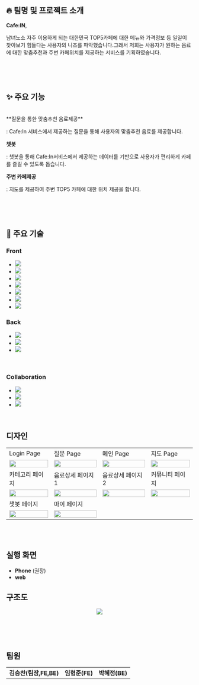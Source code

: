 ## :fire: 팀명 및 프로젝트 소개

**Cafe:IN**,<p> 남녀노소 자주 이용하게 되는 대한민국 TOP5카페에 대한 메뉴와 가격정보 등 일일이 찾아보기 힘들다는 사용자의 니즈를 파악했습니다.그래서 저희는 사용자가 원하는 음료에 대한 맞춤추천과 주변 카페위치를 제공하는 서비스를 기획하였습니다.</p>

<br>
<br><br>

## ✨ 주요 기능
<br/>
**질문을 통한 맞춤추천 음료제공**  
<p>: Cafe:In 서비스에서 제공하는 질문을 통해 사용자의 맞춤추천 음료를 제공합니다.</p>

**챗봇**  
<p>: 챗봇을 통해 Cafe:In서비스에서 제공하는 데이터를 기반으로 사용자가 편리하게 카페를 즐길 수 있도록 돕습니다.</p>

**주변 카페제공**  
<p>: 지도를 제공하여 주변 TOP5 카페에 대한 위치 제공을 합니다.</p>

<br>
<br><br>


## 🦾 주요 기술
###  Front
* <img src="https://img.shields.io/badge/HTML5-E34F26?style=for-the-badge&logo=HTML5&logoColor=white"/>
* <img src="https://img.shields.io/badge/CSS3-1572B6?style=for-the-badge&logo=CSS3&logoColor=white"/>
* <img src="https://img.shields.io/badge/JavaScript-F7DF1E?style=for-the-badge&logo=JavaScript&logoColor=white"/>
* <img src="https://img.shields.io/badge/React-61DAFB?style=for-the-badge&logo=React&logoColor=white"/>
* <img src="https://img.shields.io/badge/Recoil-3578E5?style=for-the-badge&logo=Recoil&logoColor=white"/>
* <img src="https://img.shields.io/badge/React Query-FF4154?style=for-the-badge&logo=React Query&logoColor=white"/>
* <img src="https://img.shields.io/badge/Sass-CC6699?style=for-the-badge&logo=Sass&logoColor=white"/>



###  Back
* <img src="https://img.shields.io/badge/Node.js-5FA04E?style=for-the-badge&logo=Node.js&logoColor=white"/>
* <img src="https://img.shields.io/badge/koa-33333D?style=for-the-badge&logo=koa&logoColor=white"> 
* <img src="https://img.shields.io/badge/MongoDB-47A248?style=for-the-badge&logo=MongoDB&logoColor=white"/>

<br>

###  Collaboration
* <img src="https://img.shields.io/badge/Github-black?style=for-the-badge&logo=Github&logoColor=white"/>
* <img src="https://img.shields.io/badge/Discord-5865F2?style=for-the-badge&logo=Discord&logoColor=white"/>
* <img src="https://img.shields.io/badge/Notion-black?style=for-the-badge&logo=Notion&logoColor=white"/>
<br>

##  디자인
<table>
  <tr>
    <td>Login Page</td>
    <td>질문 Page</td>
    <td>메인 Page</td>
    <td>지도 Page</td>
  </tr>
  <tr>
    <td><img src="https://github.com/Team-cafein/.github/assets/100831607/234e3420-9c03-4e11-b0f9-1e1defd6db1d"  width="100%"/></td>
    <td><img src="https://github.com/Team-cafein/.github/assets/100831607/cbd42771-09c1-4597-898b-b77fb465b918"  width="100%"/></td>
    <td><img src="https://github.com/Team-cafein/.github/assets/100831607/d399aafc-f272-4a3d-b4c8-88bccc7ca486"  width="100%"/></td>
    <td><img src="https://github.com/Team-cafein/.github/assets/100831607/81554ded-50bf-40d5-9d82-5dc641a19af1"  width="100%"/></td>

  </tr>
   <tr>
    <td>카테고리 페이지</td>
    <td>음료상세 페이지1</td>
    <td>음료상세 페이지2</td>
    <td>커뮤니티 페이지</td>
  </tr>
   <tr>
    <td><img src="https://github.com/Team-cafein/.github/assets/100831607/25a7e2d6-20c0-4f37-9616-77672c1816a8"  width="100%"/></td>
    <td><img src="https://github.com/Team-cafein/.github/assets/100831607/5da358a9-01db-4f1a-bb51-04d864b9f3c8"  width="100%"/></td>
    <td><img src="https://github.com/Team-cafein/.github/assets/100831607/50092459-8330-4b63-b1b8-417171709730"  width="100%"/></td>
    <td><img src="https://github.com/Team-cafein/.github/assets/100831607/77811aa2-026c-463f-a185-028a708ab329"  width="100%"/></td>
  </tr>

   <tr>
    <td>챗봇 페이지</td>
    <td>마이 페이지</td>
    
  </tr>
   <tr>
    <td><img src="https://github.com/Team-cafein/.github/assets/100831607/29878bc3-4451-4a47-bcb8-9abd895935b1"  width="100%"/></td>
    <td><img src="https://github.com/Team-cafein/.github/assets/100831607/4414defb-3d11-470d-af86-b28bd6fbd835"  width="100%"/></td>
   
  </tr>
 

</table>

<br><br>

##  실행 화면
* **Phone** (권장)
* **web**
##  구조도

<div align="center">
  <img src="https://github.com/Team-cafein/.github/assets/100831607/bf640412-9ccf-49bf-b8a4-f8c51a9d1ae2"/>
</div>


<br>


<br><br>

##  팀원
<table>
  <tr> 
    <td align='center'><strong>김승찬(팀장,FE,BE)</strong></td> 
    <td align='center'><strong>임형준(FE)</strong></td> 
    <td align='center'><strong>박혜정(BE)</strong></td> 
  </tr>
</table>
